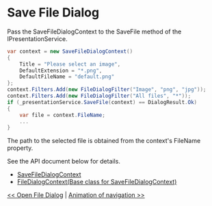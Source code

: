 # Save File Dialog

Pass the SaveFileDialogContext to the SaveFile method of the IPresentationService.

```cs
var context = new SaveFileDialogContext()
{
    Title = "Please select an image",
    DefaultExtension = "*.png",
    DefaultFileName = "default.png"
};
context.Filters.Add(new FileDialogFilter("Image", "png", "jpg"));
context.Filters.Add(new FileDialogFilter("All files", "*"));
if (_presentationService.SaveFile(context) == DialogResult.Ok)
{
    var file = context.FileName;
    ...
}
```

The path to the selected file is obtained from the context's FileName property.

See the API document below for details.

- [SaveFileDialogContext](https://nuitsjp.github.io/KAMISHIBAI/Api/class_save_file_dialog_context.html#af09f75b40487c857b4c2dd81e26f9f9a)
- [FileDialogContext(Base class for SaveFileDialogContext)](https://nuitsjp.github.io/KAMISHIBAI/Api/class_file_dialog_context.html)

[<< Open File Dialog](09-open-file-dialog.md) | [Animation of navigation >>](11-animation-of-navigation.md)
